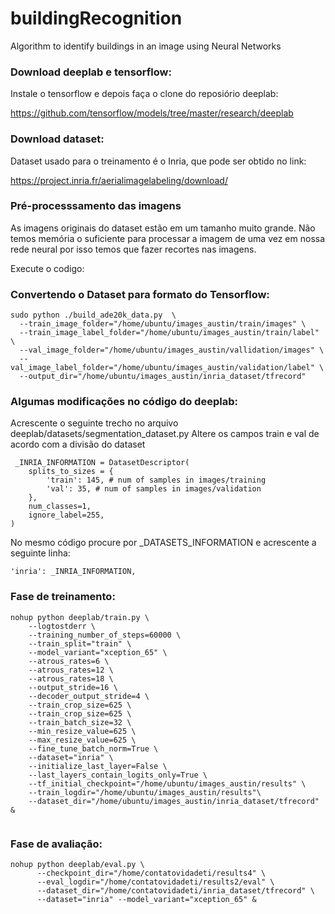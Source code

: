 # buildingRecognition
Algorithm to identify buildings in an image using Neural Networks

<h3>Download deeplab e tensorflow:</h3>
Instale o tensorflow e depois faça o clone do reposiório deeplab:

https://github.com/tensorflow/models/tree/master/research/deeplab

<h3> Download dataset: </h3>

Dataset usado para o treinamento é o Inria, que pode ser obtido no link:

https://project.inria.fr/aerialimagelabeling/download/

<h3>Pré-processsamento das imagens</h3>
As imagens originais do dataset estão em um tamanho muito grande. Não temos memória o suficiente para processar a imagem de uma vez
em nossa rede neural por isso temos que fazer recortes nas imagens.

Execute o codigo:

<h3>Convertendo o Dataset para formato do Tensorflow:</h3>

```
sudo python ./build_ade20k_data.py  \
  --train_image_folder="/home/ubuntu/images_austin/train/images" \
  --train_image_label_folder="/home/ubuntu/images_austin/train/label" \
  --val_image_folder="/home/ubuntu/images_austin/vallidation/images" \
  --val_image_label_folder="/home/ubuntu/images_austin/validation/label" \
  --output_dir="/home/ubuntu/images_austin/inria_dataset/tfrecord"
```
<h3>Algumas modificações no código do deeplab:</h3>

Acrescente o seguinte trecho no arquivo deeplab/datasets/segmentation_dataset.py Altere os campos train e val de acordo com a divisão do dataset

```
 _INRIA_INFORMATION = DatasetDescriptor(
    splits_to_sizes = {
        'train': 145, # num of samples in images/training
        'val': 35, # num of samples in images/validation
    },
    num_classes=1,
    ignore_label=255,
)
```
No mesmo código procure por _DATASETS_INFORMATION e acrescente a seguinte linha:
```
'inria': _INRIA_INFORMATION,
```
<h3>Fase de treinamento:</h3>

```
nohup python deeplab/train.py \
    --logtostderr \
    --training_number_of_steps=60000 \
    --train_split="train" \
    --model_variant="xception_65" \
    --atrous_rates=6 \
    --atrous_rates=12 \
    --atrous_rates=18 \
    --output_stride=16 \
    --decoder_output_stride=4 \
    --train_crop_size=625 \
    --train_crop_size=625 \
    --train_batch_size=32 \
    --min_resize_value=625 \
    --max_resize_value=625 \
    --fine_tune_batch_norm=True \
    --dataset="inria" \
    --initialize_last_layer=False \
    --last_layers_contain_logits_only=True \
    --tf_initial_checkpoint="/home/ubuntu/images_austin/results" \
    --train_logdir="/home/ubuntu/images_austin/results"\
    --dataset_dir="/home/ubuntu/images_austin/inria_dataset/tfrecord" &
    
```
<h3>Fase de avaliação:</h3>

```
nohup python deeplab/eval.py \
      --checkpoint_dir="/home/contatovidadeti/results4" \
      --eval_logdir="/home/contatovidadeti/results2/eval" \ 
      --dataset_dir="/home/contatovidadeti/inria_dataset/tfrecord" \
      --dataset="inria" --model_variant="xception_65" &
      
```

